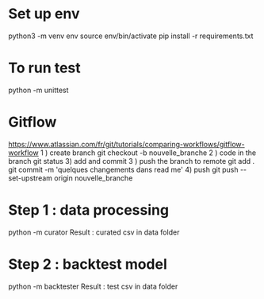
# Set up env
python3 -m venv env
source env/bin/activate
pip install -r requirements.txt 


# To run test
python -m unittest

# Gitflow
https://www.atlassian.com/fr/git/tutorials/comparing-workflows/gitflow-workflow
1 ) create branch
git checkout -b nouvelle_branche
2 ) code in the branch
git status
3) add and commit
3 ) push the branch to remote
git add .
 git commit -m 'quelques changements dans read me'
4)  push
git push --set-upstream origin nouvelle_branche

# Step 1 : data processing
python -m curator
Result : curated csv in data folder

# Step 2 : backtest model
python -m backtester
Result : test csv in data folder
